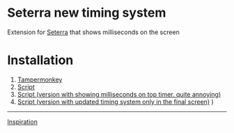 # Seterra new timing system
Extension for [Seterra](https://www.geoguessr.com/seterra/) that shows milliseconds on the screen
# Installation
1. [Tampermonkey](https://chrome.google.com/webstore/detail/tampermonkey/dhdgffkkebhmkfjojejmpbldmpobfkfo)
2. [Script](https://github.com/Sinskiy/seterra-new-timing-system/raw/main/download.user.js)
3. [Script (version with showing milliseconds on top timer. quite annoying)](https://github.com/Sinskiy/seterra-new-timing-system/raw/main/download2.user.js)
4. [Script (version with updated timing system only in the final screen)](https://github.com/Sinskiy/seterra-new-timing-system/raw/main/download3.user.js)
)
---
[Inspiration](https://github.com/dphdmn)
